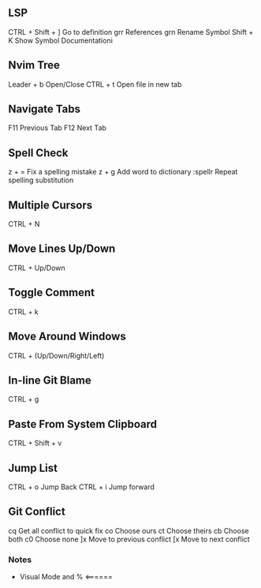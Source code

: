 ## LSP
CTRL + Shift + ]                Go to definition
grr                             References
grn                             Rename Symbol
Shift + K                       Show Symbol Documentationi

## Nvim Tree
Leader + b                      Open/Close
CTRL + t                        Open file in new tab

## Navigate Tabs
F11                             Previous Tab
F12                             Next Tab

## Spell Check
z + =                           Fix a spelling mistake
z + g                           Add word to dictionary
:spellr                         Repeat spelling substitution

## Multiple Cursors
CTRL + N

## Move Lines Up/Down
CTRL + Up/Down

## Toggle Comment
CTRL + k

## Move Around Windows
CTRL + (Up/Down/Right/Left)

## In-line Git Blame
CTRL + g

## Paste From System Clipboard
CTRL + Shift + v

## Jump List
CTRL + o                        Jump Back
CTRL + i                        Jump forward

## Git Conflict
cq                              Get all conflict to quick fix
co                              Choose ours
ct                              Choose theirs
cb                              Choose both
c0                              Choose none
]x                              Move to previous conflict
[x                              Move to next conflict

### Notes
- Visual Mode and % <======

